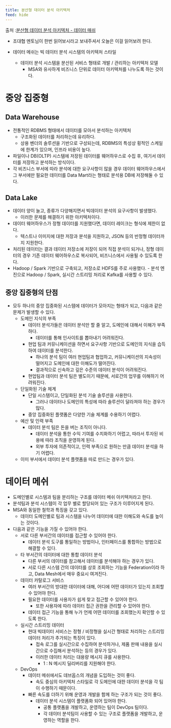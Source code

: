 ```yaml
---
title: 분산형 데이터 분석 아키텍처
feed: hide
---
```

출처 :[분산형 데이터 분석 아키텍처 - 데이터 매쉬](https://bcho.tistory.com/1379)
- 조대협 멘토님이 한번 읽어보시라고 보내주셔서 오늘은 이걸 읽어보려 한다.

- 데이터 메쉬는 빅 데이터 분석 시스템의 아키텍처 스타일
	- 데이터 분석 시스템을 분산된 서비스 형태로 개발 / 관리하는 아키텍처 모델
		- MSA와 유사하게 비즈니스 단위로 데이터 아키텍처를 나누도록 하는 것이다.

# 중앙 집중형

## Data Warehouse
- 전통적인 RDBMS 형태에서 데이터를 모아서 분석하는 아키텍처
	- 구조화된 데이터를 처리하는데 유리하다.
	- 상용 벤더의 솔루션을 기반으로 구성되는데, RDBMS의 특성상 횡적인 스케일에 한계가 있으며, 인프라 비용이 높다.
- 파일이나 DB(OLTP) 시스템에 저장된 데이터를 웨어하우스로 수집 후, 여기서 데이터를 저장하고 분석하는 방식이다.
- 각 비즈니스 부서에 따라 분석에 대한 요구사항이 많을 경우 데이터 웨어하우스에서 그 부서에만 필요한 데이터를 Data Mart라는 형태로 분석용 DB에 저장해둘 수 있다.

## Data Lake
- 데이터 양이 늘고, 종류가 다양해지면서 빅데이터 분석의 요구사항이 발생했다.
	- 이러한 문제를 해결하기 위한 아키텍처이다.
- 데이터 웨어하우스가 정형 데이터를 지원했다면, 데이터 레이크는 형식에 제한이 없다.
	- 텍스트나 이미지에 대한 저장과 분석을 지원하고, JSON 등의 반정형 데이터까지 지원한다.
- 처리된 데이터는 결과 데이터 저장소에 저장이 되어 직접 분석이 되거나, 정형 데이터의 경우 기존 데이터 웨어하우스로 복사되어, 비즈니스에서 사용될 수 있도록 한다.
- Hadoop / Spark 기반으로 구축되고, 저장소로 HDFS를 주로 사용했다.
		- 분석 엔진으로 Hadoop / Spark, 실시간 스트리밍 처리로 Kafka를 사용할 수 있다.

## 중앙 집중형의 단점
- 모두 하나의 중앙 집중화된 시스템에 데이터가 모아지는 형태가 되고, 다음과 같은 문제가 발생할 수 있다.
	- 도메인 지식의 부족
		- 데이터 분석가들은 데이터 분석만 할 줄 알고, 도메인에 대해서 이해가 부족하다.
			- 데이터를 통해 인사이트를 뽑아내기 어려워진다.
		- 현업 팀과 커뮤니케이션을 하면서 요구사항 기반으로 도메인의 지식을 습득하여 데이터를 분석한다.
			- 하나의 분석 팀이 여러 현업팀과 협업하고, 커뮤니케이션의 지속성이 떨어지고 도메인에 대한 이해도가 떨어진다.
			- 결과적으로 신속하고 깊은 수준의 데이터 분석이 어려워진다.
		- 현업팀과 데이터 분석 팀은 별도이기 때문에, 서로간의 업무를 이해하기 어려워진다.
	- 단일화된 기술 체계
		- 단일 시스템이고, 단일화된 분석 기술 솔루션을 사용한다.
			- 그러나 데이터나 도메인의 특성에 따라 솔루션이 달라져야 하는 경우가 많다.
		- 중앙 집중화된 플랫폼은 다양한 기술 체계를 수용하기 어렵다.
	- 예산 및 인력 부족
		- 데이터 분석 팀은 돈을 버는 조직이 아니다.
			- 데이터 분석을 통한 수익 기여를 수치화하기 어렵고, 따라서 투자된 비용에 따라 조직을 운영하게 된다.
			- 외부 투자에 의존적이고, 인력 부족으로 원하는 만큼 데이터 분석을 하기 어렵다.
	- 이미 부서에서 데이터 분석 플랫폼을 따로 만드는 경우가 있다.
# 데이터 메쉬
- 도메인별로 시스템과 팀을 분리하는 구조를 데이터 메쉬 아키텍처라고 한다.
- 분석팀과 분석 시스템이 각 업무 별로 할당되어 있는 구조가 이루어지게 된다.
- MSA와 동일한 철학과 특징을 갖고 있다.
	- 데이터 도메인별로 팀과 시스템을 나누어 데이터에 대한 이해도와 속도를 높이는 것이다.
- 다음과 같은 기능을 가질 수 있어야 한다.
	- 서로 다른 부서간의 데이터를 접근할 수 있어야 한다.
		- 데이터 분석 도구를 통일하는 방법이나, 인터페이스를 통합하는 방법으로 해결할 수 있다.
	- 타 부서간의 데이터에 대한 통합 데이터 분석
		- 다른 부서의 데이터를 참고해서 데이터를 분석해야 하는 경우가 있다.
		- 서로 다른 시스템 간의 데이터를 상호 조회하는 기능을 Federation이라 하고, Data Mesh에서 매우 중요시 여겨진다.
	- 데이터 카탈로그 서비스
		- 여러 부서간의 방대한 데이터에 대해, 어디에 어떤 데이터가 있는지 조회할 수 있어야 한다.
		- 필요한 데이터를 사용자가 쉽게 찾고 접근할 수 있어야 한다.
			- 또한 사용자에 따라 데이터 접근 권한을 관리할 수 있어야 한다.
		- 데이터 접근 기능을 통해 누가 언제 어떤 데이터를 조회했는지 확인할 수 있도록 한다.
	- 실시간 스트리밍 데이터
		- 현대 빅데이터 서비스는 정형 / 비정형을 실시간 형태로 처리하는 스트리밍 데이터 처리가 추가되는 특징이 있다.
			- 접속 로그를 실시간으로 수집하여 분석하거나, 제품 판매 내용을 실시간으로 수집해서 분석하는 등의 경우가 있다.
			- 이러한 데이터 처리는 대용량 메시지 큐를 사용한다.
				- 1 : N 메시지 딜리버리를 지원해야 한다.
	- DevOps
		- 데이터 메쉬에서도 데브옵스의 개념을 도입하는 것이 좋다.
			- 속도 중심의 아키텍처 스타일로 각 도메인에 대한 데이터 분석을 각 팀이 수행하기 때문이다.
		- 빠른 속도를 더하기 위해 운영과 개발을 함께 하는 구조가 되는 것이 좋다.
			- 데이터 분석 시스템이 플랫폼화 되어 있어야 한다.
				- 공통 플랫폼을 개발하고, 운영하는 팀이 DevOps 팀이다.
				- 각 데이터 분석팀이 사용할 수 있는 구조로 플랫폼을 개발하고, 운영하는 역할을 한다.

